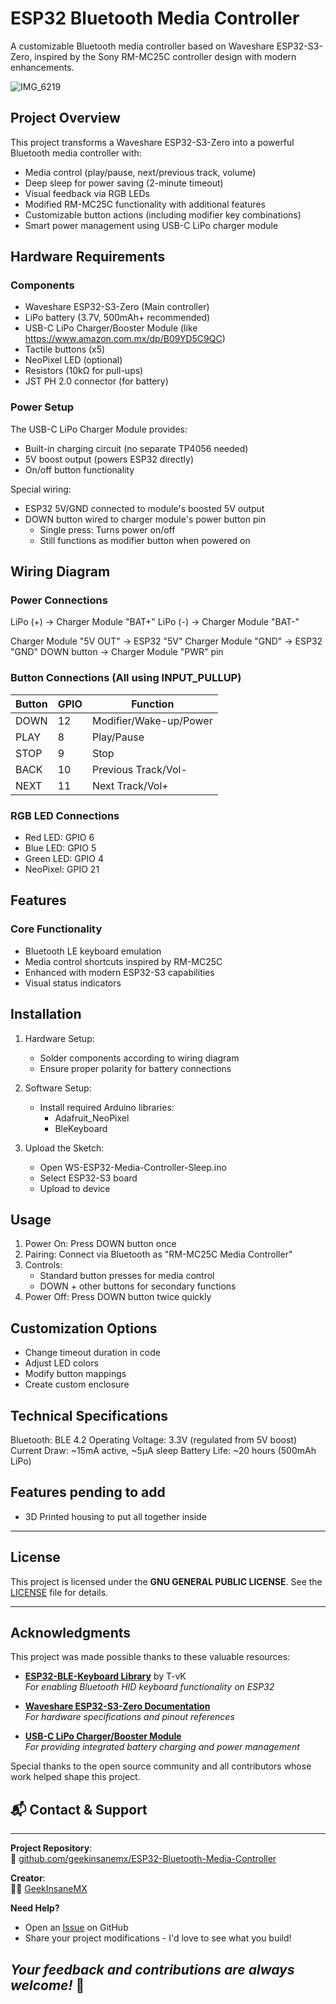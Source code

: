 # ESP32 Bluetooth Media Controller

A customizable Bluetooth media controller based on Waveshare ESP32-S3-Zero, inspired by the Sony RM-MC25C controller design with modern enhancements.

![IMG_6219](https://github.com/user-attachments/assets/ef3c9c69-658e-4597-95cd-5974ae673c5a)


## Project Overview

This project transforms a Waveshare ESP32-S3-Zero into a powerful Bluetooth media controller with:
- Media control (play/pause, next/previous track, volume)
- Deep sleep for power saving (2-minute timeout)
- Visual feedback via RGB LEDs
- Modified RM-MC25C functionality with additional features
- Customizable button actions (including modifier key combinations)
- Smart power management using USB-C LiPo charger module

## Hardware Requirements

### Components
- Waveshare ESP32-S3-Zero (Main controller)
- LiPo battery (3.7V, 500mAh+ recommended)
- USB-C LiPo Charger/Booster Module (like https://www.amazon.com.mx/dp/B09YD5C9QC)
- Tactile buttons (x5)
- NeoPixel LED (optional)
- Resistors (10kΩ for pull-ups)
- JST PH 2.0 connector (for battery)

### Power Setup
The USB-C LiPo Charger Module provides:
- Built-in charging circuit (no separate TP4056 needed)
- 5V boost output (powers ESP32 directly)
- On/off button functionality

Special wiring:
- ESP32 5V/GND connected to module's boosted 5V output
- DOWN button wired to charger module's power button pin
  - Single press: Turns power on/off
  - Still functions as modifier button when powered on

## Wiring Diagram

### Power Connections
LiPo (+) → Charger Module "BAT+"
LiPo (-) → Charger Module "BAT-"

Charger Module "5V OUT" → ESP32 "5V"
Charger Module "GND" → ESP32 "GND"
DOWN button → Charger Module "PWR" pin

### Button Connections (All using INPUT_PULLUP)
| Button | GPIO | Function               |
|--------|------|------------------------|
| DOWN   | 12   | Modifier/Wake-up/Power |
| PLAY   | 8    | Play/Pause             |
| STOP   | 9    | Stop                   |
| BACK   | 10   | Previous Track/Vol-    |
| NEXT   | 11   | Next Track/Vol+        |

### RGB LED Connections
- Red LED: GPIO 6
- Blue LED: GPIO 5
- Green LED: GPIO 4
- NeoPixel: GPIO 21

## Features

### Core Functionality
- Bluetooth LE keyboard emulation
- Media control shortcuts inspired by RM-MC25C
- Enhanced with modern ESP32-S3 capabilities
- Visual status indicators

## Installation

1. Hardware Setup:
   - Solder components according to wiring diagram
   - Ensure proper polarity for battery connections

2. Software Setup:
   - Install required Arduino libraries:
     - Adafruit_NeoPixel
     - BleKeyboard

3. Upload the Sketch:
   - Open WS-ESP32-Media-Controller-Sleep.ino
   - Select ESP32-S3 board
   - Upload to device

## Usage

1. Power On: Press DOWN button once
2. Pairing: Connect via Bluetooth as "RM-MC25C Media Controller"
3. Controls:
   - Standard button presses for media control
   - DOWN + other buttons for secondary functions
4. Power Off: Press DOWN button twice quickly

## Customization Options

- Change timeout duration in code
- Adjust LED colors
- Modify button mappings
- Create custom enclosure

## Technical Specifications

Bluetooth: BLE 4.2
Operating Voltage: 3.3V (regulated from 5V boost)
Current Draw: ~15mA active, ~5μA sleep
Battery Life: ~20 hours (500mAh LiPo)

## **Features pending to add**
* 3D Printed housing to put all together inside

---

## **License**

This project is licensed under the **GNU GENERAL PUBLIC LICENSE**. See the [LICENSE](LICENSE) file for details.

---

## **Acknowledgments**
This project was made possible thanks to these valuable resources:

- **[ESP32-BLE-Keyboard Library](https://github.com/T-vK/ESP32-BLE-Keyboard)** by T-vK  
  *For enabling Bluetooth HID keyboard functionality on ESP32*

- **[Waveshare ESP32-S3-Zero Documentation](https://www.waveshare.com/wiki/ESP32-S3-Zero)**  
  *For hardware specifications and pinout references*

- **[USB-C LiPo Charger/Booster Module](https://www.amazon.com.mx/dp/B09YD5C9QC)**  
  *For providing integrated battery charging and power management*

Special thanks to the open source community and all contributors whose work helped shape this project.

## 📬 Contact & Support
---

**Project Repository**:  
🔗 [github.com/geekinsanemx/ESP32-Bluetooth-Media-Controller](https://github.com/geekinsanemx/ESP32-Bluetooth-Media-Controller)  

**Creator**:  
👨‍💻 [GeekInsaneMX](https://github.com/geekinsanemx)  

**Need Help?**  
- Open an [Issue](https://github.com/geekinsanemx/ESP32-Bluetooth-Media-Controller/issues) on GitHub  
- Share your project modifications - I'd love to see what you build!  

*Your feedback and contributions are always welcome!* 🚀
---
